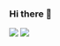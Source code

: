 ### Hi there 👋

<img src="https://img.shields.io/badge/Spring-6DB33F?style=flat-square&logo=firebase&logoColor=white"/>
<img src="https://img.shields.io/badge/Oracle-F80000?style=flat-square&logo=firebase&logoColor=white"/>
<!--
**hojae29/hojae29** is a ✨ _special_ ✨ repository because its `README.md` (this file) appears on your GitHub profile.

Here are some ideas to get you started:

- 🔭 I’m currently working on ...
- 🌱 I’m currently learning ...
- 👯 I’m looking to collaborate on ...
- 🤔 I’m looking for help with ...
- 💬 Ask me about ...
- 📫 How to reach me: ...
- 😄 Pronouns: ...
- ⚡ Fun fact: ...
-->

